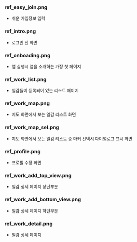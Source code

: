 
### ref_easy_join.png
- 쉬운 가입정보 입력

### ref_intro.png
- 로그인 전 화면

### ref_onboading.png
- 앱 실행시 앱을 소개하는 가장 첫 페이지

### ref_work_list.png
- 일감들이 등록되어 있는 리스트 페이지

### ref_work_map.png
- 지도 화면에서 보는 일감 리스트 화면

### ref_work_map_sel.png
- 지도 화면에서 보는 일감 리스트 중 마커 선택시 다이얼로그 표시 화면

### ref_profile.png
- 프로필 수정 화면

### ref_work_add_top_view.png
- 일감 상세 페이지 상단부분

### ref_work_add_bottom_view.png
- 일감 상세 페이지 하단부분

### ref_work_detail.png
- 일감 상세 페이지